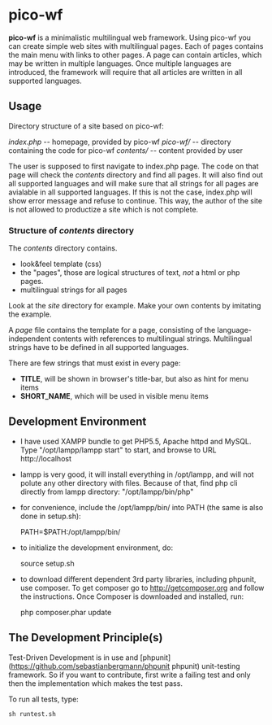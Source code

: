 pico-wf
=======

__pico-wf__ is a minimalistic multilingual web framework. Using pico-wf you can create 
simple web sites with multilingual pages. Each of pages contains the main 
menu with links to other pages. A page can contain articles, which may be written in 
multiple languages. Once multiple languages are introduced, the framework will require 
that all articles are written in all supported languages. 

Usage
-----

Directory structure of a site based on pico-wf:  

*index.php*  -- homepage, provided by pico-wf
*pico-wf/*   -- directory containing the code for pico-wf
*contents/*  -- content provided by user

The user is supposed to first navigate to index.php page. The code on that page will 
check the *contents* directory and find all pages. It will also find out all supported
languages and will make sure that all strings for all pages are avialable in all 
supported languages. If this is not the case, index.php will show error message and
refuse to continue. This way, the author of the site is not allowed to productize 
a site which is not complete. 


### Structure of *contents* directory

The *contents* directory contains. 

* look&feel template (css)
* the "pages", those are logical structures of text, *not* a html or php pages. 
* multilingual strings for all pages

Look at the *site* directory for example. Make your own contents by imitating
the example. 

A *page* file contains the template for a page, consisting of the 
language-independent contents with references to multilingual strings. 
Multilingual strings have to be defined in all supported languages. 

There are few strings that must exist in every page: 
 * __TITLE__, will be shown in browser's title-bar, but also as hint for menu items
 * __SHORT_NAME__, which will be used in visible menu items





Development Environment
-----------------------

* I have used XAMPP bundle to get PHP5.5, Apache httpd and MySQL.
  Type "/opt/lampp/lampp start" to start, and browse to URL http://localhost

* lampp is very good, it will install everything in /opt/lampp, and will
  not polute any other directory with files. Because of that, find php
  cli directly from lampp directory: "/opt/lampp/bin/php"

* for convenience, include the /opt/lampp/bin/ into PATH (the same is 
  also done in setup.sh): 

    PATH=$PATH:/opt/lampp/bin/

* to initialize the development environment, do:

    source setup.sh

* to download different dependent 3rd party libraries, including phpunit, 
  use composer. To get composer go to http://getcomposer.org and follow the 
  instructions. Once Composer is downloaded and installed, run: 

    php composer.phar update


The Development Principle(s)
---------------

Test-Driven Development is in use and [phpunit](https://github.com/sebastianbergmann/phpunit phpunit) 
unit-testing framework. So if you want to contribute, first write a failing test
and only then the implementation which makes the test pass. 

To run all tests, type:

    sh runtest.sh     
